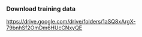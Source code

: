 ### Download training data
https://drive.google.com/drive/folders/1aSQ8xArgX-79bnhSf2OmDm6HUcCNxyQE
